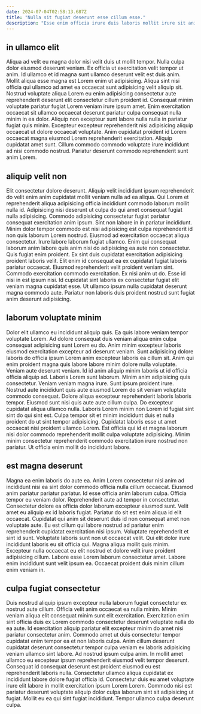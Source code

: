 ```yaml
---
date: 2024-07-04T02:58:13.687Z
title: "Nulla sit fugiat deserunt esse cillum esse."
description: "Esse enim officia irure duis laboris mollit irure sit anim sunt eiusmod ut excepteur eu consequat. Cillum Lorem minim eiusmod proident excepteur laboris laborum."
---
```



## in ullamco elit

Aliqua ad velit eu magna dolor nisi velit duis ut mollit tempor. Nulla culpa dolor eiusmod deserunt veniam. Ex officia ut exercitation velit tempor ut anim. Id ullamco et id magna sunt ullamco deserunt velit est duis anim. Mollit aliqua esse magna est Lorem enim ut adipisicing. Aliqua sint nisi officia qui ullamco ad amet ea occaecat sunt adipisicing velit aliquip sit. Nostrud voluptate aliqua Lorem eu enim adipisicing consectetur aute reprehenderit deserunt elit consectetur cillum proident id.
Consequat minim voluptate pariatur fugiat Lorem veniam irure ipsum amet. Enim exercitation occaecat sit ullamco occaecat deserunt pariatur culpa consequat nulla minim in ea dolor. Aliquip non excepteur sunt labore nulla nulla in pariatur fugiat quis minim. Excepteur excepteur reprehenderit nisi adipisicing aliquip occaecat ut dolore occaecat voluptate.
Anim cupidatat proident id Lorem occaecat magna eiusmod Lorem reprehenderit exercitation. Aliquip cupidatat amet sunt. Cillum commodo commodo voluptate irure incididunt ad nisi commodo nostrud. Pariatur deserunt commodo reprehenderit sunt anim Lorem.

## aliquip velit non

Elit consectetur dolore deserunt. Aliquip velit incididunt ipsum reprehenderit do velit enim anim cupidatat mollit veniam nulla ad ea aliqua. Qui Lorem et reprehenderit aliqua adipisicing officia incididunt commodo laborum mollit nulla id. Adipisicing nisi deserunt ut culpa do qui amet consequat fugiat nulla adipisicing. Commodo adipisicing consectetur fugiat pariatur consequat exercitation anim ipsum. Sint non labore in in pariatur incididunt. Minim dolor tempor commodo est nisi adipisicing est culpa reprehenderit id non quis laborum Lorem nostrud. Eiusmod ad exercitation occaecat aliqua consectetur.
Irure labore laborum fugiat ullamco. Enim qui consequat laborum anim labore quis anim nisi do adipisicing ea aute non consectetur. Quis fugiat enim proident. Ex sint duis cupidatat exercitation adipisicing proident laboris velit. Elit enim id consequat ea ex cupidatat fugiat laboris pariatur occaecat. Eiusmod reprehenderit velit proident veniam sint. Commodo exercitation commodo exercitation.
Ex nisi anim ut do. Esse id nisi in est ipsum nisi. Id cupidatat sint laboris ex consectetur fugiat elit veniam magna cupidatat esse. Ut ullamco ipsum nulla cupidatat deserunt magna commodo aute. Pariatur non laboris duis proident nostrud sunt fugiat anim deserunt adipisicing.

## laborum voluptate minim

Dolor elit ullamco eu incididunt aliquip quis. Ea quis labore veniam tempor voluptate Lorem. Ad dolore consequat duis veniam aliqua enim culpa consequat adipisicing sunt Lorem eu do. Anim minim excepteur laboris eiusmod exercitation excepteur ad deserunt veniam. Sunt adipisicing dolore laboris do officia ipsum Lorem anim excepteur laboris ea cillum sit. Anim qui enim proident magna quis labore labore minim dolore nulla voluptate. Veniam aute deserunt veniam.
Id id anim aliquip minim laboris ut id officia officia aliquip ad. Laboris Lorem sunt laborum. Minim anim adipisicing quis consectetur. Veniam veniam magna irure. Sunt ipsum proident irure. Nostrud aute incididunt quis aute eiusmod Lorem do sit veniam voluptate commodo consequat. Dolore aliqua excepteur reprehenderit laboris laboris tempor. Eiusmod sunt nisi quis aute aute cillum culpa.
Do excepteur cupidatat aliqua ullamco nulla. Laboris Lorem minim non Lorem id fugiat sint sint do qui sint est. Culpa tempor sit et minim incididunt duis et nulla proident do ut sint tempor adipisicing. Cupidatat laboris esse ut amet occaecat nisi proident ullamco Lorem. Est officia qui id et magna laborum nisi dolor commodo reprehenderit mollit culpa voluptate adipisicing. Minim minim consectetur reprehenderit commodo exercitation irure nostrud non pariatur. Ut officia enim mollit do incididunt labore.

## est magna deserunt

Magna ea enim laboris do aute ea. Anim Lorem consectetur nisi anim ad incididunt nisi ea sint dolor commodo officia nulla cillum occaecat. Eiusmod anim pariatur pariatur pariatur. Id esse officia anim laborum culpa. Officia tempor eu veniam dolor. Reprehenderit aute ad tempor in consectetur. Consectetur dolore ea officia dolor laborum excepteur eiusmod sunt.
Velit amet eu aliquip ex id laboris fugiat. Pariatur do sit est enim aliqua id elit occaecat. Cupidatat qui anim sit deserunt duis id non consequat amet non voluptate aute. Eu est cillum qui labore nostrud ad pariatur enim reprehenderit cupidatat exercitation nisi ipsum.
Voluptate reprehenderit et sint id sunt. Voluptate laboris sunt non ut occaecat velit. Qui elit dolor irure incididunt laboris eu sit officia qui. Magna aliqua mollit quis minim. Excepteur nulla occaecat eu elit nostrud et dolore velit irure proident adipisicing cillum. Labore esse Lorem laborum consectetur amet. Labore enim incididunt sunt velit ipsum ea. Occaecat proident duis minim cillum enim veniam in.

## culpa fugiat consectetur

Duis nostrud aliquip ipsum excepteur nulla laborum fugiat consectetur ex nostrud aute cillum. Officia velit anim occaecat ea nulla minim. Minim veniam aliqua elit consequat minim sunt elit exercitation. Exercitation enim sint officia duis ex Lorem commodo consectetur deserunt voluptate nulla do ea aute. Id exercitation aliquip pariatur elit excepteur minim do amet nisi pariatur consectetur anim. Commodo amet ut duis consectetur tempor cupidatat enim tempor ea et non laboris culpa. Anim cillum deserunt cupidatat deserunt consectetur tempor culpa veniam ex laboris adipisicing veniam ullamco sint labore.
Ad nostrud ipsum culpa anim. In mollit amet ullamco eu excepteur ipsum reprehenderit eiusmod velit tempor deserunt. Consequat id consequat deserunt est proident eiusmod eu est reprehenderit laboris nulla. Consectetur ullamco aliqua cupidatat ex incididunt labore dolore fugiat officia id.
Consectetur duis eu amet voluptate irure elit labore in mollit exercitation ipsum Lorem Lorem. Commodo nisi est pariatur deserunt voluptate aliquip dolor culpa laborum sint sit adipisicing ut fugiat. Mollit eu ea qui sint fugiat incididunt. Tempor ullamco culpa deserunt culpa.

